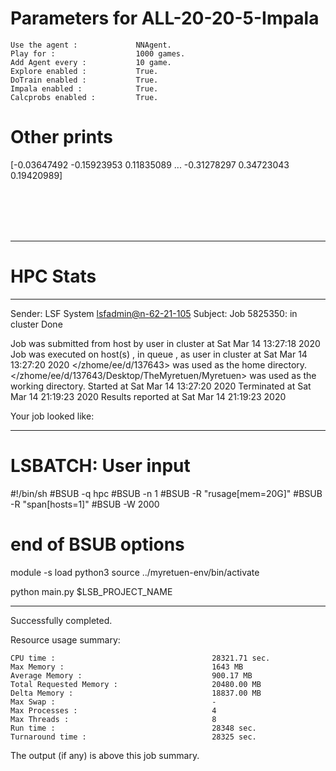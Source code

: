 # Parameters for ALL-20-20-5-Impala

    Use the agent :             NNAgent.
    Play for :                  1000 games.
    Add Agent every :           10 game.
    Explore enabled :           True.
    DoTrain enabled :           True.
    Impala enabled :            True.
    Calcprobs enabled :         True.

# Other prints

[-0.03647492 -0.15923953  0.11835089 ... -0.31278297  0.34723043
  0.19420989]

 <br /> 
 <br /> 
 <br /> 
 <br />

---------------------------------------------------------------------------------------------------------------------

# HPC Stats


------------------------------------------------------------
Sender: LSF System <lsfadmin@n-62-21-105>
Subject: Job 5825350: <NNAgent3ALL-20-20-5-Impala> in cluster <dcc> Done

Job <NNAgent3ALL-20-20-5-Impala> was submitted from host <n-62-27-22> by user <s183905> in cluster <dcc> at Sat Mar 14 13:27:18 2020
Job was executed on host(s) <n-62-21-105>, in queue <hpc>, as user <s183905> in cluster <dcc> at Sat Mar 14 13:27:20 2020
</zhome/ee/d/137643> was used as the home directory.
</zhome/ee/d/137643/Desktop/TheMyretuen/Myretuen> was used as the working directory.
Started at Sat Mar 14 13:27:20 2020
Terminated at Sat Mar 14 21:19:23 2020
Results reported at Sat Mar 14 21:19:23 2020

Your job looked like:

------------------------------------------------------------
# LSBATCH: User input
#!/bin/sh
#BSUB -q hpc
#BSUB -n 1
#BSUB -R "rusage[mem=20G]"
#BSUB -R "span[hosts=1]"
#BSUB -W 2000
# end of BSUB options

module -s load python3
source ../myretuen-env/bin/activate

python main.py $LSB_PROJECT_NAME


------------------------------------------------------------

Successfully completed.

Resource usage summary:

    CPU time :                                   28321.71 sec.
    Max Memory :                                 1643 MB
    Average Memory :                             900.17 MB
    Total Requested Memory :                     20480.00 MB
    Delta Memory :                               18837.00 MB
    Max Swap :                                   -
    Max Processes :                              4
    Max Threads :                                8
    Run time :                                   28348 sec.
    Turnaround time :                            28325 sec.

The output (if any) is above this job summary.

